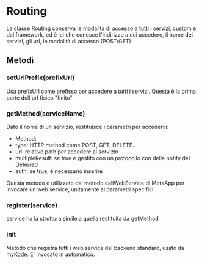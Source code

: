 ﻿
# Routing

La classe Routing conserva le modalità di accesso a tutti i servizi, custom e del framework, ed è lei che conosce l'indirizzo a cui accedere, il nome dei servizi, gli url, le modalità di accesso (POST/GET)





## Metodi

### setUrlPrefix(prefixUrl)

Usa prefixUrl come prefisso per accedere a tutti i servizi. Questa è la prima parte dell'url fisico "finito"


### getMethod(serviceName)

Dato il nome di un servizio, restituisce i parametri per accedervi:

- Method: 
- type:  HTTP method come POST, GET, DELETE..
- url: relative path per accedere al servizio
- multipleResult: se true è gestito con un protocollo con delle notify del Deferred
- auth: se true, è necessario inserire 


Questa metodo è utilizzato dal metodo callWebService di MetaApp per invocare un web service, unitamente ai parametri specifici.


### register(service)

service ha la struttura simile a quella restituita da getMethod


### init

Metodo che registra tutti i web service del backend standard, usato da myKode. E' invocato in automatico.




